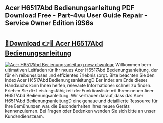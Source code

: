 ## Acer H6517Abd Bedienungsanleitung PDF Download Free - Part-4vu User Guide Repair - Service Owner Edition i9S6s

# <h2><a href="http://df02m0.blite.top/?on=Acer+H6517Abd+Bedienungsanleitung">🔗Download 👉🔴 Acer H6517Abd Bedienungsanleitung</a></h2>

[![Acer H6517Abd Bedienungsanleitung new download](https://i.imgur.com/lujVjoI.png)](http://df02m0.blite.top/?on=Acer+H6517Abd+Bedienungsanleitung)
Willkommen beim ultimativen Leitfaden für Ihr neues Acer H6517Abd Bedienungsanleitung, der für ein reibungsloses und effizientes Erlebnis sorgt. Bitte beachten Sie den Index Acer H6517Abd BedienungsanleitungD Der Index am Ende dieses Handbuchs kann Ihnen helfen, relevante Informationen schnell zu finden. Erleben Sie die Leistungsfähigkeit der Funktionsliste mit Ihrem neuen Acer H6517Abd Bedienungsanleitung. Wir vertrauen darauf, dass das Acer H6517Abd BedienungsanleitungD eine genaue und detaillierte Ressource für Ihre Bemühungen war, die Besonderheiten Ihres neuen Geräts kennenzulernen. Bei Fragen oder Bedenken wenden Sie sich bitte an unser Kundendienstteam.
